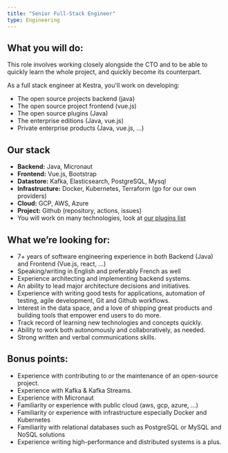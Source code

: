 ```yaml
---
title: "Senior Full-Stack Engineer"
type: Engineering
---
```


## What you will do:

This role involves working closely alongside the CTO and to be able to quickly learn the whole project, and quickly become its counterpart.

As a full stack engineer at Kestra, you'll work on developing:
- The open source projects backend (java)
- The open source project frontend (vue.js)
- The open source plugins (Java)
- The enterprise editions (Java, vue.js)
- Private enterprise products (Java, vue.js, …)

## Our stack

- **Backend:** Java, Micronaut
- **Frontend:** Vue.js, Bootstrap
- **Datastore:** Kafka, Elasticsearch, PostgreSQL, Mysql
- **Infrastructure:** Docker, Kubernetes, Terraform (go for our own providers)
- **Cloud:** GCP, AWS, Azure
- **Project:** Github (repository, actions, issues)
- You will work on many technologies, look at [our plugins list](/plugins/)

## What we’re looking for:

- 7+ years of software engineering experience in both Backend (Java) and Frontend (Vue.js, react, …)
- Speaking/writing in English and preferably French as well
- Experience architecting and implementing backend systems.
- An ability to lead major architecture decisions and initiatives.
- Experience with writing good tests for applications, automation of testing, agile development, Git and Github workflows.
- Interest in the data space, and a love of shipping great products and building tools that empower end users to do more.
- Track record of learning new technologies and concepts quickly.
- Ability to work both autonomously and collaboratively, as needed.
- Strong written and verbal communications skills.

## Bonus points:

- Experience with contributing to or the maintenance of an open-source project.
- Experience with Kafka & Kafka Streams.
- Experience with Micronaut
- Familiarity or experience with public cloud (aws, gcp, azure, …)
- Familiarity or experience with infrastructure especially Docker and Kubernetes
- Familiarity with relational databases such as PostgreSQL or MySQL and NoSQL solutions
- Experience writing high-performance and distributed systems is a plus.